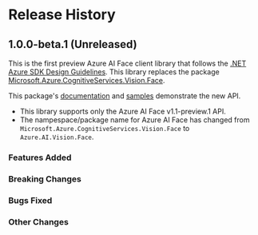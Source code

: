 # Release History

## 1.0.0-beta.1 (Unreleased)

This is the first preview Azure AI Face client library that follows the [.NET Azure SDK Design Guidelines](https://azure.github.io/azure-sdk/dotnet_introduction.html).
This library replaces the package [Microsoft.Azure.CognitiveServices.Vision.Face](https://www.nuget.org/packages/Microsoft.Azure.CognitiveServices.Vision.Face).

This package's [documentation](README.md) and [samples](samples/README.md) demonstrate the new API.

- This library supports only the Azure AI Face v1.1-preview.1 API.
- The nampespace/package name for Azure AI Face has changed from `Microsoft.Azure.CognitiveServices.Vision.Face` to `Azure.AI.Vision.Face`.

### Features Added

### Breaking Changes

### Bugs Fixed

### Other Changes
